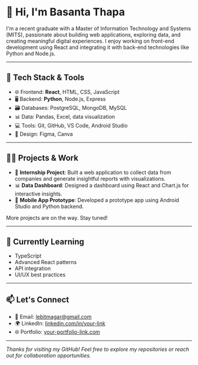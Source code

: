 # 👋 Hi, I'm Basanta Thapa

I'm a recent graduate with a Master of Information Technology and Systems (MITS), passionate about building web applications, exploring data, and creating meaningful digital experiences. I enjoy working on front-end development using React and integrating it with back-end technologies like Python and Node.js.

---

## 🔧 Tech Stack & Tools

- 🌐 Frontend: **React**, HTML, CSS, JavaScript
- 🖥️ Backend: **Python**, Node.js, Express
- 🗃️ Databases: PostgreSQL, MongoDB, MySQL
- 📊 Data: Pandas, Excel, data visualization
- 💻 Tools: Git, GitHub, VS Code, Android Studio
- 🎨 Design: Figma, Canva

---

## 🧑‍💻 Projects & Work

- 💼 **Internship Project**: Built a web application to collect data from companies and generate insightful reports with visualizations.
- 📊 **Data Dashboard**: Designed a dashboard using React and Chart.js for interactive insights.
- 📱 **Mobile App Prototype**: Developed a prototype app using Android Studio and Python backend.

More projects are on the way. Stay tuned!

---

## 🌱 Currently Learning

- TypeScript
- Advanced React patterns
- API integration
- UI/UX best practices

---

## 📫 Let's Connect

- 📧 Email: lebitmagar@gmail.com
- 🌍 LinkedIn: [linkedin.com/in/your-link](#) <!-- Replace with your actual LinkedIn link -->
- 🌐 Portfolio: [your-portfolio-link.com](#) <!-- Replace with your actual portfolio link -->

---

_Thanks for visiting my GitHub! Feel free to explore my repositories or reach out for collaboration opportunities._
